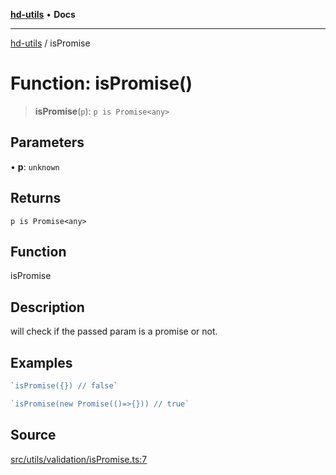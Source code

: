 [**hd-utils**](../README.md) • **Docs**

***

[hd-utils](../globals.md) / isPromise

# Function: isPromise()

> **isPromise**(`p`): `p is Promise<any>`

## Parameters

• **p**: `unknown`

## Returns

`p is Promise<any>`

## Function

isPromise

## Description

will check if the passed param is a promise or not.

## Examples

```ts
`isPromise({}) // false`
```

```ts
`isPromise(new Promise(()=>{})) // true`
```

## Source

[src/utils/validation/isPromise.ts:7](https://github.com/AhmadHddad/h-utils/blob/8e9e542f98b1a43a336ce585dc8666b21b0e894d/src/utils/validation/isPromise.ts#L7)

